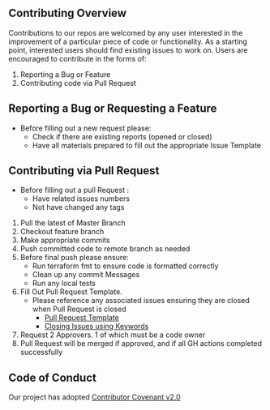 ## Contributing Overview

Contributions to our repos are welcomed by any user interested in the improvement of a particular piece of code or functionality. As a starting point, interested users should find existing issues to work on.  Users are encouraged to contribute in the forms of:
 1. Reporting a Bug or Feature
 2. Contributing code via Pull Request

## Reporting a Bug or Requesting a Feature
 - Before filling out a new request please:
   - Check if there are existing reports (opened or closed)
   - Have all materials prepared to fill out the appropriate Issue Template

## Contributing via Pull Request
- Before filling out a pull Request :
  - Have related issues numbers
  - Not have changed any tags
	
  
1.  Pull the latest of Master Branch
2. Checkout feature branch 
3. Make appropriate commits
4. Push committed code to remote branch as needed
5. Before final push please ensure:
    - Run terraform fmt to ensure code is formatted correctly
    - Clean up any commit Messages
    - Run any local tests
6. Fill Out Pull Request Template.  
    - Please reference any associated issues ensuring they are closed when Pull Request is closed
      - [Pull Request Template](https://github.com/jsimoni-org/terraform-module-template/.github/pull_request_template.md)
      - [Closing Issues using Keywords](https://help.github.com/en/enterprise/2.16/user/github/managing-your-work-on-github/closing-issues-using-keywords#about-issue-references)
7. Request 2 Approvers.  1 of which must be a code owner
8. Pull Request will be merged if approved, and if all GH actions completed successfully

## Code of Conduct
  Our project has adopted [Contributor Covenant  v2.0](https://www.contributor-covenant.org/version/2/0/code_of_conduct/)
